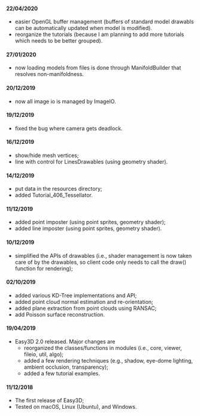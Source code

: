 #### 22/04/2020
  - easier OpenGL buffer management (buffers of standard model drawabls can be automatically updated when model is modified).
  - reorganize the tutorials (because I am planning to add more tutorials which needs to be better grouped).
  
#### 27/01/2020
  - now loading models from files is done through ManifoldBuilder that resolves non-manifoldness.

#### 20/12/2019
  - now all image io is managed by ImageIO.

#### 19/12/2019
  - fixed the bug where camera gets deadlock.

#### 16/12/2019
  - show/hide mesh vertices;
  - line with control for LinesDrawables (using geometry shader).

#### 14/12/2019
  - put data in the resources directory;
  - added Tutorial_406_Tessellator.

#### 11/12/2019
  - added point imposter (using point sprites, geometry shader);
  - added line imposter (using point sprites, geometry shader).

#### 10/12/2019 
  - simplified the APIs of drawables (i.e., shader management is now taken care of by the drawables, so client code only needs to call the draw() function for rendering);

#### 02/10/2019 
  - added various KD-Tree implementations and API;
  - added point cloud normal estimation and re-orientation;
  - added plane extraction from point clouds using RANSAC;
  - add Poisson surface reconstruction.

#### 19/04/2019
  - Easy3D 2.0 released. Major changes are
    - reorganized the classes/functions in modules (i.e., core, viewer, fileio, util, algo);
    - added a few rendering techniques (e.g., shadow, eye-dome lighting, ambient occlusion, transparency);
    - added a few tutorial examples.

#### 11/12/2018
  - The first release of Easy3D;
  - Tested on macOS, Linux (Ubuntu), and Windows.

